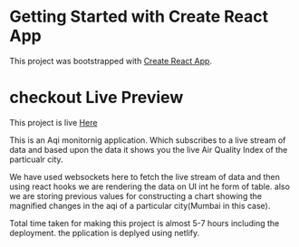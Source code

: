 # Getting Started with Create React App

This project was bootstrapped with [Create React App](https://github.com/facebook/create-react-app).

# checkout Live Preview

This project is live [Here](https://loving-tesla-31bc9f.netlify.app/)

This is an Aqi monitornig application. Which subscribes to a live stream of data and based upon the data it shows you the live Air Quality Index of the particualr city.

We have used websockets here to fetch the live stream of data and then using react hooks we are rendering the data on UI int he form of table. also we are storing previous values for constructing a chart showing the magnified changes in the aqi of a particular city(Mumbai in this case).

Total time taken for making this project is almost 5-7 hours including the deployment. the pplication is deplyed using netlify.
